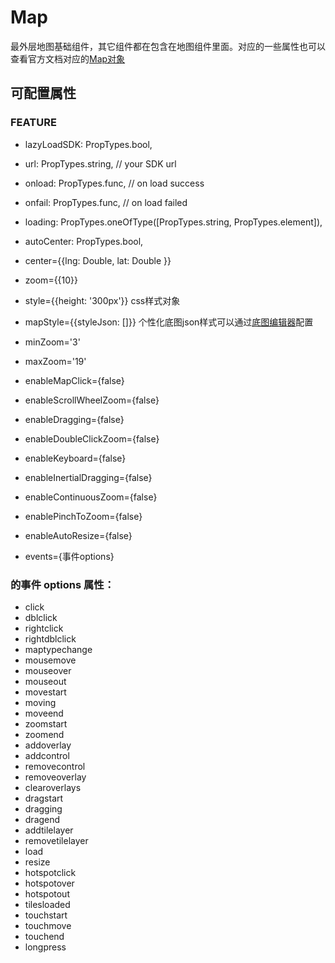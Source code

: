 # Map
最外层地图基础组件，其它组件都在包含在地图组件里面。对应的一些属性也可以查看官方文档对应的[Map对象](http://lbsyun.baidu.com/cms/jsapi/reference/jsapi_reference.html#a0b0)

## 可配置属性

### FEATURE
* lazyLoadSDK: PropTypes.bool,
* url: PropTypes.string, // your SDK url
* onload: PropTypes.func, // on load success
* onfail: PropTypes.func, // on load failed
* loading: PropTypes.oneOfType([PropTypes.string, PropTypes.element]),
* autoCenter: PropTypes.bool,

* center={{lng: Double, lat: Double }}
* zoom={{10}}
* style={{height: '300px'}} css样式对象
* mapStyle={{styleJson: []}} 个性化底图json样式可以通过[底图编辑器](http://wiki.lbsyun.baidu.com/custom/)配置
* minZoom='3'
* maxZoom='19'

* enableMapClick={false}
* enableScrollWheelZoom={false}
* enableDragging={false}
* enableDoubleClickZoom={false}
* enableKeyboard={false}
* enableInertialDragging={false}
* enableContinuousZoom={false}
* enablePinchToZoom={false}
* enableAutoResize={false}
* events={事件options}

### <Map></Map> 的事件 options 属性：
* click
* dblclick
* rightclick
* rightdblclick
* maptypechange
* mousemove
* mouseover
* mouseout
* movestart
* moving
* moveend
* zoomstart
* zoomend
* addoverlay
* addcontrol
* removecontrol
* removeoverlay
* clearoverlays
* dragstart
* dragging
* dragend
* addtilelayer
* removetilelayer
* load
* resize
* hotspotclick
* hotspotover
* hotspotout
* tilesloaded
* touchstart
* touchmove
* touchend
* longpress
